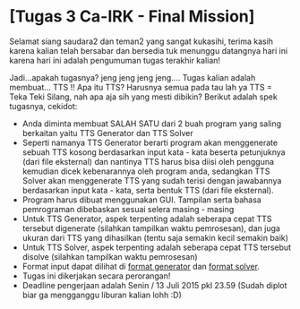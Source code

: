 # [Tugas 3 Ca-IRK - Final Mission]

Selamat siang saudara2 dan teman2 yang sangat kukasihi, terima kasih karena kalian telah bersabar dan bersedia tuk menunggu datangnya hari ini karena hari ini adalah pengumuman tugas terakhir kalian!

Jadi...apakah tugasnya? jeng jeng jeng jeng.... Tugas kalian adalah membuat... TTS !! Apa itu TTS? Harusnya semua pada tau lah ya TTS = Teka Teki Silang, nah apa aja sih yang mesti dibikin? Berikut adalah spek tugasnya, cekidot:

- Anda diminta membuat SALAH SATU dari 2 buah program yang saling berkaitan yaitu TTS Generator dan TTS Solver
- Seperti namanya TTS Generator berarti program akan menggenerate sebuah TTS kosong berdasarkan input kata - kata beserta petunjuknya (dari file eksternal) dan nantinya TTS harus bisa diisi oleh pengguna kemudian dicek kebenarannya oleh program anda, sedangkan TTS Solver akan menggenerate TTS yang sudah terisi dengan jawabannya berdasarkan input kata - kata, serta bentuk TTS (dari file eksternal).
- Program harus dibuat menggunakan GUI. Tampilan serta bahasa pemrograman dibebaskan sesuai selera masing - masing
- Untuk TTS Generator, aspek terpenting adalah seberapa cepat TTS tersebut digenerate (silahkan tampilkan waktu pemrosesan), dan juga ukuran dari TTS yang dihasilkan (tentu saja semakin kecil semakin baik)
- Untuk TTS Solver, aspek terpenting adalah seberapa cepat TTS tersebut disolve (silahkan tampilkan waktu pemrosesan)
- Format input dapat dilihat di [format generator](https://github.com/azaky/tugas3-ca-irk/blob/master/generator/format_generator.md) dan [format solver](https://github.com/azaky/tugas3-ca-irk/blob/master/solver/format_solver.md).
- Tugas ini dikerjakan secara perorangan!
- Deadline pengerjaan adalah Senin / 13 Juli 2015 pkl 23.59 (Sudah diplot biar ga mengganggu liburan kalian lohh :D)
